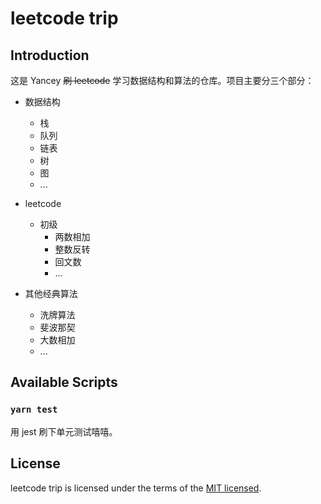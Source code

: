 # leetcode trip

## Introduction

这是 Yancey ~~刷 leetcode~~ 学习数据结构和算法的仓库。项目主要分三个部分：

- 数据结构

  - 栈
  - 队列
  - 链表
  - 树
  - 图
  - ...

- leetcode

  - 初级
    - 两数相加
    - 整数反转
    - 回文数
    - ...

- 其他经典算法

  - 洗牌算法
  - 斐波那契
  - 大数相加
  - ...

## Available Scripts

### `yarn test`

用 jest 刷下单元测试嘻嘻。

## License

leetcode trip is licensed under the terms of the [MIT licensed](https://opensource.org/licenses/MIT).
